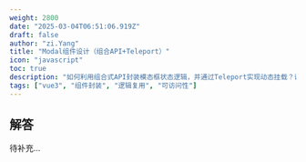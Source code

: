 ```yaml
---
weight: 2800
date: "2025-03-04T06:51:06.919Z"
draft: false
author: "zi.Yang"
title: "Modal组件设计（组合API+Teleport）"
icon: "javascript"
toc: true
description: "如何利用组合式API封装模态框状态逻辑，并通过Teleport实现动态挂载？请给出遮罩层点击关闭和Esc键关闭的功能实现方案及其可复用性设计。"
tags: ["vue3", "组件封装", "逻辑复用", "可访问性"]
---
```


## 解答

待补充...
